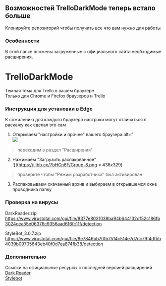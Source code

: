 ## Возможностей TrelloDarkMode теперь встало больше
Клонируйте репозиторий чтобы получить все что вам нужно для работы

### Особенности
В этой папке вложены загруженные с официального сайта необходимые расширения.

# TrelloDarkMode
Темная тема для Trello в вашем браузере  
Только для Chrome и Firefox браузеров и Trello


### Инструкция для установки в Edge

К сожалению для каждого браузера настроки могут отличаться я раскажу как сделал это сам

1. Открываем "настройки и прочее" вашего браузера alt+f  
![](https://i.ibb.co/gSWvBdP/Group-7.png)
>переходим в раздел "Расширения"
2. Нажимаем "Загрузить распакованное"  
![](https://i.ibb.co/7bHCn6F/Group-8.png = 436x329)
>проверьте чтобы "Режим разработчика" был активирован
3. Распаковываем скачанный архив и выбираем в открывшемся окне проводника папку

### Проверка на вирусы
DarkReader.zip  
https://www.virustotal.com/gui/file/8377e8031038ba94b644132df52c186fb3024cea55e06376c9356aad616fc11f/detection

StyleBot_3.0.7.zip  
https://www.virustotal.com/gui/file/8e7846bb70fb7514c514e7d7dc79f4dfbb4039b09705643eb40f0d7ea874fb38/detection

### Дополнительно
Ссылки на официальные ресурсы с последней версией расширений
[Dark Reader](https://chrome.google.com/webstore/detail/dark-reader/eimadpbcbfnmbkopoojfekhnkhdbieeh?hl=ru)  
[Stylebot](https://chrome.google.com/webstore/detail/stylebot/oiaejidbmkiecgbjeifoejpgmdaleoha)